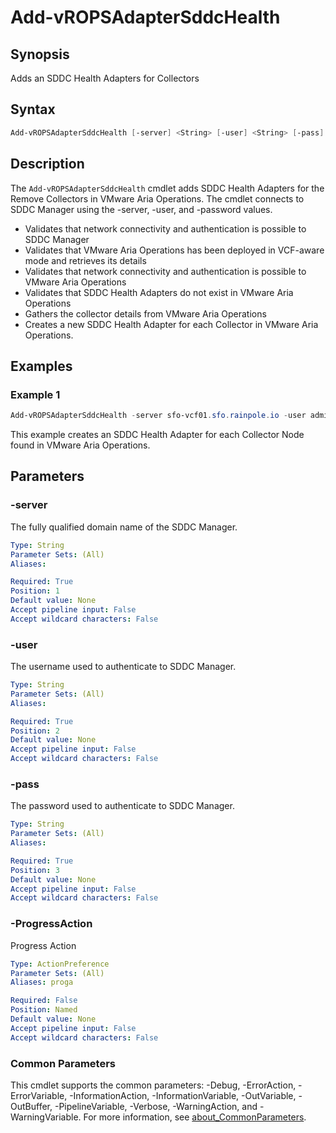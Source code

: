 # Add-vROPSAdapterSddcHealth

## Synopsis

Adds an SDDC Health Adapters for Collectors

## Syntax

```powershell
Add-vROPSAdapterSddcHealth [-server] <String> [-user] <String> [-pass] <String> [-ProgressAction <ActionPreference>] [<CommonParameters>]
```

## Description

The `Add-vROPSAdapterSddcHealth` cmdlet adds SDDC Health Adapters for the Remove Collectors in VMware Aria
Operations.
The cmdlet connects to SDDC Manager using the -server, -user, and -password values.

- Validates that network connectivity and authentication is possible to SDDC Manager
- Validates that VMware Aria Operations has been deployed in VCF-aware mode and retrieves its details
- Validates that network connectivity and authentication is possible to VMware Aria Operations
- Validates that SDDC Health Adapters do not exist in VMware Aria Operations
- Gathers the collector details from VMware Aria Operations
- Creates a new SDDC Health Adapter for each Collector in VMware Aria Operations.

## Examples

### Example 1

```powershell
Add-vROPSAdapterSddcHealth -server sfo-vcf01.sfo.rainpole.io -user administrator@vsphere.local -pass VMw@re1!
```

This example creates an SDDC Health Adapter for each Collector Node found in VMware Aria Operations.

## Parameters

### -server

The fully qualified domain name of the SDDC Manager.

```yaml
Type: String
Parameter Sets: (All)
Aliases:

Required: True
Position: 1
Default value: None
Accept pipeline input: False
Accept wildcard characters: False
```

### -user

The username used to authenticate to SDDC Manager.

```yaml
Type: String
Parameter Sets: (All)
Aliases:

Required: True
Position: 2
Default value: None
Accept pipeline input: False
Accept wildcard characters: False
```

### -pass

The password used to authenticate to SDDC Manager.

```yaml
Type: String
Parameter Sets: (All)
Aliases:

Required: True
Position: 3
Default value: None
Accept pipeline input: False
Accept wildcard characters: False
```

### -ProgressAction

Progress Action

```yaml
Type: ActionPreference
Parameter Sets: (All)
Aliases: proga

Required: False
Position: Named
Default value: None
Accept pipeline input: False
Accept wildcard characters: False
```

### Common Parameters

This cmdlet supports the common parameters: -Debug, -ErrorAction, -ErrorVariable, -InformationAction, -InformationVariable, -OutVariable, -OutBuffer, -PipelineVariable, -Verbose, -WarningAction, and -WarningVariable. For more information, see [about_CommonParameters](http://go.microsoft.com/fwlink/?LinkID=113216).
